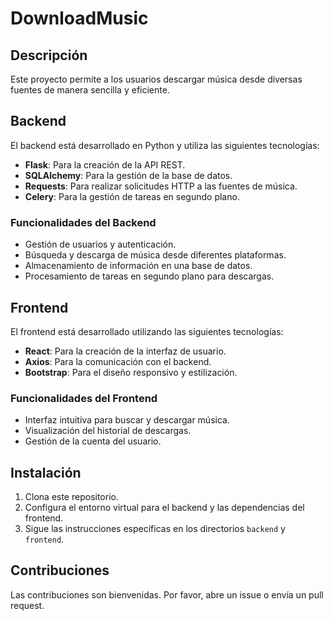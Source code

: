 # DownloadMusic

## Descripción
Este proyecto permite a los usuarios descargar música desde diversas fuentes de manera sencilla y eficiente.

## Backend
El backend está desarrollado en Python y utiliza las siguientes tecnologías:
- **Flask**: Para la creación de la API REST.
- **SQLAlchemy**: Para la gestión de la base de datos.
- **Requests**: Para realizar solicitudes HTTP a las fuentes de música.
- **Celery**: Para la gestión de tareas en segundo plano.

### Funcionalidades del Backend
- Gestión de usuarios y autenticación.
- Búsqueda y descarga de música desde diferentes plataformas.
- Almacenamiento de información en una base de datos.
- Procesamiento de tareas en segundo plano para descargas.

## Frontend
El frontend está desarrollado utilizando las siguientes tecnologías:
- **React**: Para la creación de la interfaz de usuario.
- **Axios**: Para la comunicación con el backend.
- **Bootstrap**: Para el diseño responsivo y estilización.

### Funcionalidades del Frontend
- Interfaz intuitiva para buscar y descargar música.
- Visualización del historial de descargas.
- Gestión de la cuenta del usuario.

## Instalación
1. Clona este repositorio.
2. Configura el entorno virtual para el backend y las dependencias del frontend.
3. Sigue las instrucciones específicas en los directorios `backend` y `frontend`.

## Contribuciones
Las contribuciones son bienvenidas. Por favor, abre un issue o envía un pull request.

